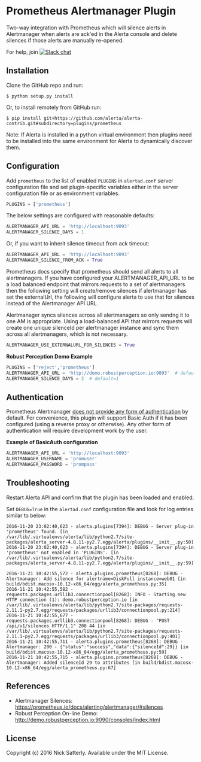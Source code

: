 Prometheus Alertmanager Plugin
==============================

Two-way integration with Prometheus which will silence alerts in
Alertmanager when alerts are ack'ed in the Alerta console and delete
silences if those alerts are manually re-opened.

For help, join [![Slack chat](https://img.shields.io/badge/chat-on%20slack-blue?logo=slack)](https://slack.alerta.dev)

Installation
------------

Clone the GitHub repo and run:

    $ python setup.py install

Or, to install remotely from GitHub run:

    $ pip install git+https://github.com/alerta/alerta-contrib.git#subdirectory=plugins/prometheus

Note: If Alerta is installed in a python virtual environment then plugins
need to be installed into the same environment for Alerta to dynamically
discover them.

Configuration
-------------

Add `prometheus` to the list of enabled `PLUGINS` in `alertad.conf`
server configuration file and set plugin-specific variables either in
the server configuration file or as environment variables.

```python
PLUGINS = ['prometheus']
```

The below settings are configured with reasonable defaults:

```python
ALERTMANAGER_API_URL = 'http://localhost:9093'
ALERTMANAGER_SILENCE_DAYS = 1
```

Or, if you want to inherit silence timeout from ack timeout:

```python
ALERTMANAGER_API_URL = 'http://localhost:9093'
ALERTMANAGER_SILENCE_FROM_ACK = True
```


Prometheus docs specify that prometheus should send all alerts to all alertmanagers.  If you have configured your 
ALERTMANAGER_API_URL to be a load balanced endpoint that mirrors requests to a set of alertmanagers then the following setting 
will create/remove silences if alertmanager has set the externalUrl, the following will configure alerta to use that for silences
 instead of the Alertmanager API URL. 

Alertmanager syncs silences across all alertmanagers so only sendng it to one AM is appropriate. Using a load-balanced API that mirrors 
requests will create one unique silenceId per alertmanager instance and sync them across all alertmanagers, which is not necessary. 
```python
ALERTMANAGER_USE_EXTERNALURL_FOR_SILENCES = True
```

**Robust Perception Demo Example**

```python
PLUGINS = ['reject','prometheus']
ALERTMANAGER_API_URL = 'http://demo.robustperception.io:9093'  # default=http://localhost:9093
ALERTMANAGER_SILENCE_DAYS = 2  # default=1
```


Authentication
--------------

Prometheus Alertmanager [does not provide any form of authentication](https://prometheus.io/docs/operating/security/#authentication-authorization-and-encryption)
by default. For convenience, this plugin will support Basic Auth if it has
been configured (using a reverse proxy or otherwise). Any other form of
authentication will require development work by the user.

**Example of BasicAuth configuration**

```python
ALERTMANAGER_API_URL = 'http://localhost:9093'
ALERTMANAGER_USERNAME = 'promuser'
ALERTMANAGER_PASSWORD = 'prompass'
```

Troubleshooting
---------------

Restart Alerta API and confirm that the plugin has been loaded and enabled.

Set `DEBUG=True` in the `alertad.conf` configuration file and look for log
entries similar to below:

```
2016-11-20 23:02:40,623 - alerta.plugins[7394]: DEBUG - Server plug-in 'prometheus' found. [in /var/lib/.virtualenvs/alerta/lib/python2.7/site-packages/alerta_server-4.8.11-py2.7.egg/alerta/plugins/__init__.py:50]
2016-11-20 23:02:40,623 - alerta.plugins[7394]: DEBUG - Server plug-in 'prometheus' not enabled in 'PLUGINS'. [in /var/lib/.virtualenvs/alerta/lib/python2.7/site-packages/alerta_server-4.8.11-py2.7.egg/alerta/plugins/__init__.py:59]
```
```
2016-11-21 10:42:55,572 - alerta.plugins.prometheus[8268]: DEBUG - Alertmanager: Add silence for alertname=DiskFull instance=web01 [in build/bdist.macosx-10.12-x86_64/egg/alerta_prometheus.py:35]
2016-11-21 10:42:55,582 - requests.packages.urllib3.connectionpool[8268]: INFO - Starting new HTTP connection (1): demo.robustperception.io [in /var/lib/.virtualenvs/alerta/lib/python2.7/site-packages/requests-2.11.1-py2.7.egg/requests/packages/urllib3/connectionpool.py:214]
2016-11-21 10:42:55,677 - requests.packages.urllib3.connectionpool[8268]: DEBUG - "POST /api/v1/silences HTTP/1.1" 200 44 [in /var/lib/.virtualenvs/alerta/lib/python2.7/site-packages/requests-2.11.1-py2.7.egg/requests/packages/urllib3/connectionpool.py:401]
2016-11-21 10:42:55,711 - alerta.plugins.prometheus[8268]: DEBUG - Alertmanager: 200 - {"status":"success","data":{"silenceId":29}} [in build/bdist.macosx-10.12-x86_64/egg/alerta_prometheus.py:59]
2016-11-21 10:42:55,715 - alerta.plugins.prometheus[8268]: DEBUG - Alertmanager: Added silenceId 29 to attributes [in build/bdist.macosx-10.12-x86_64/egg/alerta_prometheus.py:67]
```

References
----------

  * Alertmanager Silences: https://prometheus.io/docs/alerting/alertmanager/#silences
  * Robust Perception On-line Demo: http://demo.robustperception.io:9090/consoles/index.html

License
-------

Copyright (c) 2016 Nick Satterly. Available under the MIT License.
